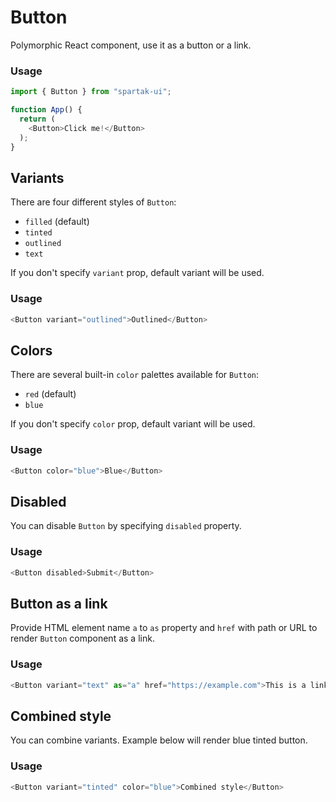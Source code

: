# Button

Polymorphic React component, use it as a button or a link.

### Usage

```typescript
import { Button } from "spartak-ui";

function App() {
  return (
    <Button>Click me!</Button>
  );
}
```

## Variants

There are four different styles of `Button`:

- `filled` (default)
- `tinted`
- `outlined`
- `text`

If you don't specify `variant` prop, default variant will be used.

### Usage

```typescript
<Button variant="outlined">Outlined</Button>
```

## Colors

There are several built-in `color` palettes available for `Button`:

- `red` (default)
- `blue`

If you don't specify `color` prop, default variant will be used.

### Usage

```typescript
<Button color="blue">Blue</Button>
```

## Disabled

You can disable `Button` by specifying `disabled` property.

### Usage

```typescript
<Button disabled>Submit</Button>
```

## Button as a link

Provide HTML element name `a` to `as` property and `href` with path or URL to render `Button` component as a link.

### Usage

```typescript
<Button variant="text" as="a" href="https://example.com">This is a link</Button>
```

## Combined style

You can combine variants. Example below will render blue tinted button.

### Usage

```typescript
<Button variant="tinted" color="blue">Combined style</Button>
```
